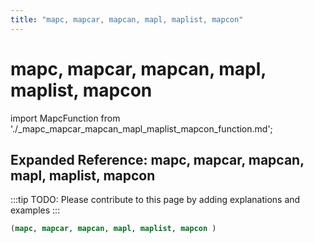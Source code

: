```yaml
---
title: "mapc, mapcar, mapcan, mapl, maplist, mapcon"
---
```


# mapc, mapcar, mapcan, mapl, maplist, mapcon

import MapcFunction from './_mapc_mapcar_mapcan_mapl_maplist_mapcon_function.md';

<MapcFunction />

## Expanded Reference: mapc, mapcar, mapcan, mapl, maplist, mapcon

:::tip
TODO: Please contribute to this page by adding explanations and examples
:::

```lisp
(mapc, mapcar, mapcan, mapl, maplist, mapcon )
```
